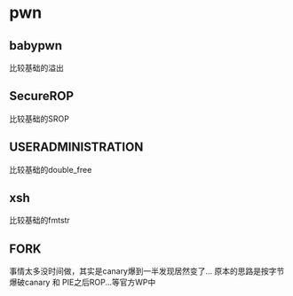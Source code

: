 # pwn
## babypwn
比较基础的溢出
## SecureROP
比较基础的SROP
## USERADMINISTRATION
比较基础的double_free
## xsh
比较基础的fmtstr
## FORK
事情太多没时间做，其实是canary爆到一半发现居然变了...
原本的思路是按字节爆破canary 和 PIE之后ROP...等官方WP中
